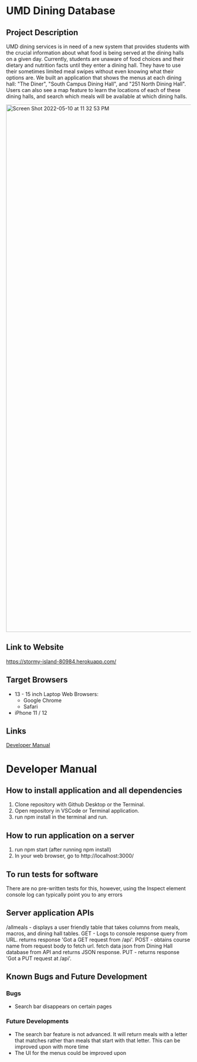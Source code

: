  # UMD Dining Database #
 
 ## Project Description ##

UMD dining services is in need of a new system that provides students with the crucial information about what food is being served at the dining halls on a given day. Currently, students are unaware of food choices and their dietary and nutrition facts until they enter a dining hall. They have to use their sometimes limited meal swipes without even knowing what their options are. We built an application that shows the menus at each dining hall: "The Diner", "South Campus Dining Hall", and "251 North Dining Hall". Users can also see a map feature to learn the locations of each of these dining halls, and search which meals will be available at which dining halls.



<img width="1439" alt="Screen Shot 2022-05-10 at 11 32 53 PM" src="https://user-images.githubusercontent.com/64926563/167763942-07e76f58-74b7-4638-9bc3-f50f9cbd6c78.png">


## Link to Website ##

https://stormy-island-80984.herokuapp.com/

## Target Browsers ##

* 13 - 15 inch Laptop Web Browsers:
  * Google Chrome
  * Safari
* iPhone 11 / 12


## Links ##

[Developer Manual](https://github.com/jhersh4/finalproject377#developer-manual/ "Developer Manual")

# Developer Manual #

## How to install application and all dependencies ##

1. Clone repository with Github Desktop or the Terminal.
2. Open repository in VSCode or Terminal application.
3. run npm install in the terminal and run.


## How to run application on a server ##

1. run npm start (after running npm install)
2. In your web browser, go to http://localhost:3000/


## To run tests for software ##

There are no pre-written tests for this, however, using the Inspect element console log can typically point you to any errors


## Server application APIs ##

/allmeals - displays a user friendly table that takes columns from meals, macros, and dining hall tables.
GET - Logs to console response query from URL. returns response 'Got a GET request from /api'.
POST - obtains course name from request body to fetch url. fetch data json from Dining Hall database from API and returns JSON response.
PUT - returns response 'Got a PUT request at /api'.


## Known Bugs and Future Development ##

### Bugs ###
* Search bar disappears on certain pages

### Future Developments ###
* The search bar feature is not advanced. It will return meals with a letter that matches rather than meals that start with that letter. This can be improved upon with more time
* The UI for the menus could be improved upon







